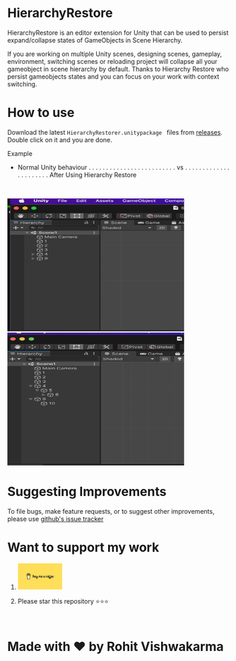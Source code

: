 # HierarchyRestore

HierarchyRestore is an editor extension for Unity that can be used to persist expand/collapse states of GameObjects in Scene Hierarchy.

If you are working on multiple Unity scenes, designing scenes, gameplay, environment, switching scenes or reloading project will collapse all your gameobject in scene hierarchy by default. Thanks to Hierarchy Restore who persist gameobjects states and you can focus on your work with context switching.

# How to use

Download the latest `HierarchyRestorer.unitypackage ` files from [releases](https://github.com/rohitvishwakarma1819/HierarchyRestore/releases). Double click on it and you are done.

Example

- Normal Unity behaviour . . . . . . . . . . . . . . . . . . . . . . . . . vs . . . . . . . . . . . . . . . . . . . . . . After Using Hierarchy Restore

<br>

<img src = "./before.png" width="400" height="300"> <img src = "./after.png" width="400" height="300">

# Suggesting Improvements

To file bugs, make feature requests, or to suggest other improvements, please use [github's issue tracker](https://github.com/rohitvishwakarma1819/HierarchyRestore/issues)

# Want to support my work

1. [<img src = "./Assets/HierarchyRestore/Editor/Sprites/buy-me-coffee.jpeg" width ="100">](https://www.buymeacoffee.com/rohitvish)

2. Please star this repository ⭐️⭐️⭐️

<br>

# Made with ♥️ by Rohit Vishwakarma
